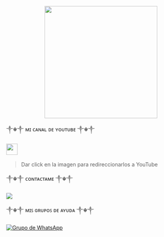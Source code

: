 <p align="center">
<img src="https://i.imgur.com/MrNWbXa.png" width="300" height="300"/>
  
 
 ༒☬༒ ᴍɪ ᴄᴀɴᴀʟ ᴅᴇ ʏᴏᴜᴛᴜʙᴇ   ༒☬༒
 
 <a href="https://www.youtube.com/channel/UCN9wxOL23R-6hA2XgupyWZQ"><img height="30" src="https://logodownload.org/wp-content/uploads/2014/10/youtube-logo-9.png"></a>&nbsp;&nbsp;
> Dar click en la imagen para redireccionarlos a YouTube
 
 
   ༒☬༒ ᴄᴏɴᴛᴀᴄᴛᴀᴍᴇ  ༒☬༒

<a href="http://wa.me/573152139466" target="blank"><img src="https://img.shields.io/badge/Whatsapp-30302f?style=flat&logo=whatsapp" /></a>      


 ༒☬༒ ᴍɪꜱ ɢʀᴜᴘᴏꜱ ᴅᴇ ᴀʏᴜᴅᴀ  ༒☬༒
  
[![Grupo de WhatsApp](https://img.shields.io/badge/WhatsApp%20Group-25D366?style=for-the-badge&logo=whatsapp&logoColor=white)](https://chat.whatsapp.com/El6hMgOd2SJ3v4LHXjON0l)

